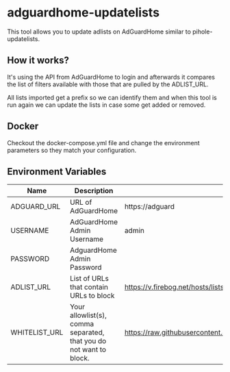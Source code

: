 # adguardhome-updatelists
This tool allows you to update adlists on AdGuardHome similar to pihole-updatelists.

## How it works?
It's using the API from AdGuardHome to login and afterwards it compares the list of filters available with those that are pulled by the ADLIST_URL. 

All lists imported get a prefix so we can identify them and when this tool is run again we can update the lists in case some get added or removed.

## Docker
Checkout the docker-compose.yml file and change the environment parameters so they match your configuration.

## Environment Variables 

| Name       | Description                   | Default         | Example    |
| ---------- | ----------------------------- | --------------- | ---------- |
|ADGUARD_URL | URL of AdGuardHome            | https://adguard | https://adguard.local |
|USERNAME    | AdGuardHome Admin Username    | admin           | admin |
|PASSWORD    | AdguardHome Admin Password    |                 | password |
|ADLIST_URL  | List of URLs that contain URLs to block| https://v.firebog.net/hosts/lists.php?type=tick | https://v.firebog.net/hosts/lists.php?type=tick |
|WHITELIST_URL  | Your allowlist(s), comma separated, that you do not want to block. | https://raw.githubusercontent.com/anudeepND/whitelist/master/domains/whitelist.txt |
